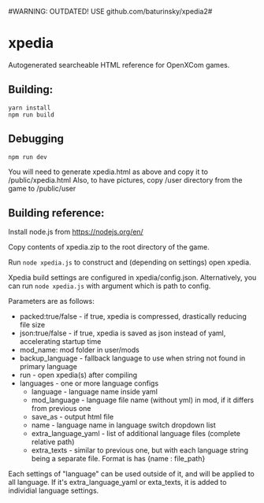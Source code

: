 #WARNING: OUTDATED! USE github.com/baturinsky/xpedia2#

# xpedia

Autogenerated searcheable HTML reference for OpenXCom games.

## Building: 

```
yarn install
npm run build
```

## Debugging

```
npm run dev
```

You will need to generate xpedia.html as above and copy it to /public/xpedia.html
Also, to have pictures, copy /user directory from the game to /public/user

## Building reference:

Install node.js from https://nodejs.org/en/

Copy contents of xpedia.zip to the root directory of the game.

Run `node xpedia.js` to construct and (depending on settings) open xpedia.

Xpedia build settings are configured in xpedia/config.json. 
Alternatively, you can run `node xpedia.js` with argument which is path to config.

Parameters are as follows:

* packed:true/false - if true, xpedia is compressed, drastically reducing file size
* json:true/false - if true, xpedia is saved as json instead of yaml, accelerating startup time
* mod_name: mod folder in user/mods
* backup_language - fallback language to use when string not found in primary language
* run - open xpedia(s) after compiling
* languages - one or more language configs
    * language - language name inside yaml
    * mod_language - language file name (without yml) in mod, if it differs from previous one
    * save_as - output html file
    * name - language name in language switch dropdown list
    * extra_language_yaml - list of additional language files (complete relative path)
    * extra_texts - similar to previous one, but with each language string being a separate file. 
      Format is has {name : file_path}

Each settings of "language" can be used outside of it, and will be applied to all language. 
If it's extra_language_yaml or exta_texts, it is added to individial language settings.
